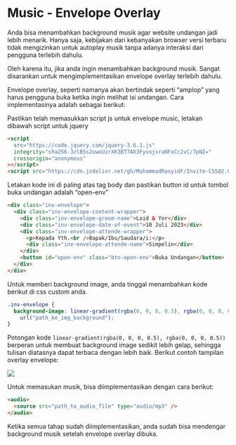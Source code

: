 # Music - Envelope Overlay

Anda bisa menambahkan background musik agar website undangan jadi lebih menarik. Hanya saja, kebijakan dari kebanyakan browser versi terbaru tidak mengizinkan untuk autoplay musik tanpa adanya interaksi dari pengguna terlebih dahulu.

Oleh karena itu, jika anda ingin menambahkan background musik. Sangat disarankan untuk mengimplementasikan envelope overlay terlebih dahulu.

Envelope overlay, seperti namanya akan bertindak seperti “amplop” yang harus pengguna buka ketika ingin melihat isi undangan. Cara implementasinya adalah sebagai berikut:

Pastikan telah memasukkan script js untuk envelope music, letakan dibawah script untuk jquery

```html
<script
  src="https://code.jquery.com/jquery-3.6.1.js"
  integrity="sha256-3zlB5s2uwoUzrXK3BT7AX3FyvojsraNFxCc2vC/7pNI="
  crossorigin="anonymous"
></script>
<script src="https://cdn.jsdelivr.net/gh/MuhammadRasyidF/Invite-CSS@2.0.0/dist/js/music_envelope.js"></script>
```

Letakan kode ini di paling atas tag body dan pastikan button id untuk tombol buka undangan adalah “open-env”

```html
<div class="inv-envelope">
  <div class="inv-envelope-content-wrapper">
    <div class="inv-envelope-groom-name">Loid & Yor</div>
    <div class="inv-envelope-date-of-event">10 Juli 2023</div>
    <div class="inv-envelope-attende-wrapper">
      <p>Kepada Yth.<br />Bapak/Ibu/Saudara/i:</p>
      <div class="inv-envelope-attende-name">Simpelin</div>
    </div>
    <button id="open-env" class="btn-open-env">Buka Undangan</button>
  </div>
</div>
```

Untuk memberi background image, anda tinggal menambahkan kode berikut di css custom anda.

```css
.inv-envelope {
  background-image: linear-gradient(rgba(0, 0, 0, 0.5), rgba(0, 0, 0, 0.5)),
    url("path_ke_img_background");
}
```

Potongan kode `linear-gradient(rgba(0, 0, 0, 0.5), rgba(0, 0, 0, 0.5))` berperan untuk membuat background image sedikit lebih gelap, sehingga tulisan diatasnya dapat terbaca dengan lebih baik. Berikut contoh tampilan overlay envelope:

<img src="https://muhammadrasyidf.github.io/CFI-Docs/asset_images/envelope_overlay.png"/>

Untuk memasukan musik, bisa diimplementasikan dengan cara berikut:

```html
<audio>
  <source src="path_to_audio_file" type="audio/mp3" />
</audio>
```

Ketika semua tahap sudah diimplementasikan, anda sudah bisa mendengar background musik setelah envelope overlay dibuka.
